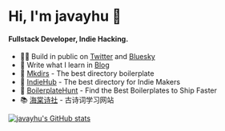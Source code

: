 
# Hi, I'm javayhu 👋

#### Fullstack Developer, Indie Hacking.

- 👨‍💻 Build in public on [Twitter](https://twitter.com/javay_hu) and [Bluesky](https://bsky.app/profile/javayhu.com)
- 📃 Write what I learn in [Blog](https://javayhu.com)
- 🌟 [Mkdirs](https://mkdirs.com) - The best directory boilerplate
- 🚀 [IndieHub](https://indiehub.best) - The best directory for Indie Makers
- 🚀 [BoilerplateHunt](https://boilerplatehunt.com) - Find the Best Boilerplates to Ship Faster
- 📚 [海棠诗社](https://haitang.app) - 古诗词学习网站

[![javayhu's GitHub stats](https://github-readme-stats.vercel.app/api?username=javayhu)](https://github.com/anuraghazra/github-readme-stats)

